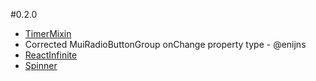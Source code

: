 #0.2.0
* [TimerMixin](https://github.com/chandu0101/scalajs-react-components/blob/master/core/src/main/scala/chandu0101/scalajs/react/components/mixins/TimerMixin.scala)
* Corrected MuiRadioButtonGroup onChange property type - @enijns
* [ReactInfinite](http://chandu0101.github.io/sjrc/#reactinfinite/info)
* [Spinner](http://chandu0101.github.io/sjrc/#spinner/info)

